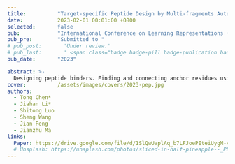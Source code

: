 ```yaml
---
title:          "Target-specific Peptide Design by Multi-fragments Autoregressive Generative Model"
date:           2023-02-01 00:01:00 +0800
selected:       false
pub:            "International Conference on Learning Representations (ICLR)"
pub_pre:        "Submitted to "
# pub_post:       'Under review.'
# pub_last:       ' <span class="badge badge-pill badge-publication badge-success">Spotlight</span>'
pub_date:       "2023"

abstract: >-
  Designing peptide binders. Finding and connecting anchor residues using energy-based models.
cover:          /assets/images/covers/2023-pep.jpg
authors:
  - Tong Chen*
  - Jiahan Li*
  - Shitong Luo
  - Sheng Wang
  - Jian Peng
  - Jianzhu Ma
links:
  Paper: https://drive.google.com/file/d/1SlQwUaplAq_b7LFJoePEteiUygM-v0Sk/view?usp=drive_link
  # Unsplash: https://unsplash.com/photos/sliced-in-half-pineapple--_PLJZmHZzk
---
```

